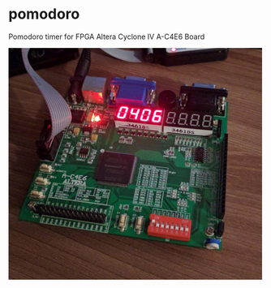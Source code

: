 # pomodoro
Pomodoro timer for FPGA Altera Cyclone IV A-C4E6 Board

<img src="a-c4e6.jpg" width="500">
